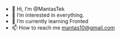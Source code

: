 - 👋 Hi, I’m @MantasTek
- 👀 I’m interested in everything.
- 🌱 I’m currently learning Fronted 
- 📫 How to reach me mantas10@gmail.com

<!---
MantasTek/MantasTek is a ✨ special ✨ repository because its `README.md` (this file) appears on your GitHub profile.
You can click the Preview link to take a look at your changes.
--->
